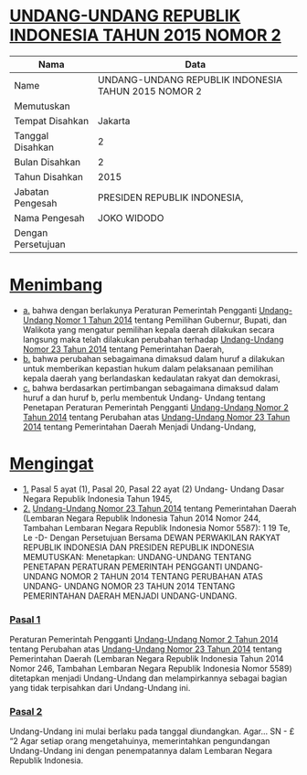 # [UNDANG-UNDANG REPUBLIK INDONESIA TAHUN 2015 NOMOR 2](http://example.org/legal/document/uu/2015/2)

| Nama | Data |
| ------ | ----- |
|Name|UNDANG-UNDANG REPUBLIK INDONESIA TAHUN 2015 NOMOR 2|
|Memutuskan||
|Tempat Disahkan|Jakarta|
|Tanggal Disahkan|2|
|Bulan Disahkan|2|
|Tahun Disahkan|2015|
|Jabatan Pengesah|PRESIDEN REPUBLIK INDONESIA,|
|Nama Pengesah|JOKO WIDODO|
|Dengan Persetujuan||
# [Menimbang](http://example.org/legal/document/uu/2015/2/menimbang)

* [a.](http://example.org/legal/document/uu/2015/2/menimbang/point/a) bahwa dengan berlakunya Peraturan Pemerintah Pengganti [Undang-Undang Nomor 1 Tahun 2014](http://example.org/legal/document/uu/2014/1) tentang Pemilihan Gubernur, Bupati, dan Walikota yang mengatur pemilihan kepala daerah dilakukan secara langsung maka telah dilakukan perubahan terhadap [Undang-Undang Nomor 23 Tahun 2014](http://example.org/legal/document/uu/2014/23) tentang Pemerintahan Daerah,
* [b.](http://example.org/legal/document/uu/2015/2/menimbang/point/b) bahwa perubahan sebagaimana dimaksud dalam huruf a dilakukan untuk memberikan kepastian hukum dalam pelaksanaan pemilihan kepala daerah yang berlandaskan kedaulatan rakyat dan demokrasi,
* [c.](http://example.org/legal/document/uu/2015/2/menimbang/point/c) bahwa berdasarkan pertimbangan sebagaimana dimaksud dalam huruf a dan huruf b, perlu membentuk Undang- Undang tentang Penetapan Peraturan Pemerintah Pengganti [Undang-Undang Nomor 2 Tahun 2014](http://example.org/legal/document/uu/2014/2) tentang Perubahan atas [Undang-Undang Nomor 23 Tahun 2014](http://example.org/legal/document/uu/2014/23) tentang Pemerintahan Daerah Menjadi Undang-Undang,
# [Mengingat](http://example.org/legal/document/uu/2015/2/mengingat)

* [1.](http://example.org/legal/document/uu/2015/2/mengingat/point/0001) Pasal 5 ayat (1), Pasal 20, Pasal 22 ayat (2) Undang- Undang Dasar Negara Republik Indonesia Tahun 1945,
* [2.](http://example.org/legal/document/uu/2015/2/mengingat/point/0002) [Undang-Undang Nomor 23 Tahun 2014](http://example.org/legal/document/uu/2014/23) tentang Pemerintahan Daerah (Lembaran Negara Republik Indonesia Tahun 2014 Nomor 244, Tambahan Lembaran Negara Republik Indonesia Nomor 5587): 1 19 Te, Le -D- Dengan Persetujuan Bersama DEWAN PERWAKILAN RAKYAT REPUBLIK INDONESIA DAN PRESIDEN REPUBLIK INDONESIA MEMUTUSKAN: Menetapkan: UNDANG-UNDANG TENTANG PENETAPAN PERATURAN PEMERINTAH PENGGANTI UNDANG-UNDANG NOMOR 2 TAHUN 2014 TENTANG PERUBAHAN ATAS UNDANG- UNDANG NOMOR 23 TAHUN 2014 TENTANG PEMERINTAHAN DAERAH MENJADI UNDANG-UNDANG.

### [Pasal 1](http://example.org/legal/document/uu/2015/2/pasal/0001)
Peraturan Pemerintah Pengganti [Undang-Undang Nomor 2 Tahun 2014](http://example.org/legal/document/uu/2014/2) tentang Perubahan atas [Undang-Undang Nomor 23 Tahun 2014](http://example.org/legal/document/uu/2014/23) tentang Pemerintahan Daerah (Lembaran Negara Republik Indonesia Tahun 2014 Nomor 246, Tambahan Lembaran Negara Republik Indonesia Nomor 5589) ditetapkan menjadi Undang-Undang dan melampirkannya sebagai bagian yang tidak terpisahkan dari Undang-Undang ini.


### [Pasal 2](http://example.org/legal/document/uu/2015/2/pasal/0002)
Undang-Undang ini mulai berlaku pada tanggal diundangkan. Agar... SN - £ “2 Agar setiap orang mengetahuinya, memerintahkan pengundangan Undang-Undang ini dengan penempatannya dalam Lembaran Negara Republik Indonesia.
